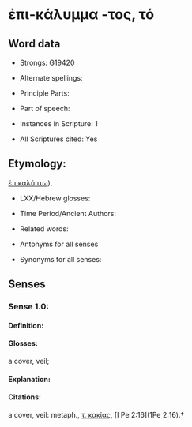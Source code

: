 # ἐπι-κάλυμμα -τος, τό

<!-- Status: S2=NeedsEdits -->
<!-- Lexica used for edits:   -->

## Word data

* Strongs: G19420

* Alternate spellings:



* Principle Parts: 


* Part of speech: 


* Instances in Scripture: 1

* All Scriptures cited: Yes

## Etymology: 

[ἐπικαλύπτω]()), 

* LXX/Hebrew glosses: 


* Time Period/Ancient Authors: 


* Related words: 

* Antonyms for all senses

* Synonyms for all senses: 


## Senses 


### Sense  1.0: 

#### Definition: 

#### Glosses: 

a cover, veil; 

#### Explanation: 


#### Citations: 

a cover, veil: metaph., [τ. κακίας](), [I Pe 2:16](1Pe 2:16).†
